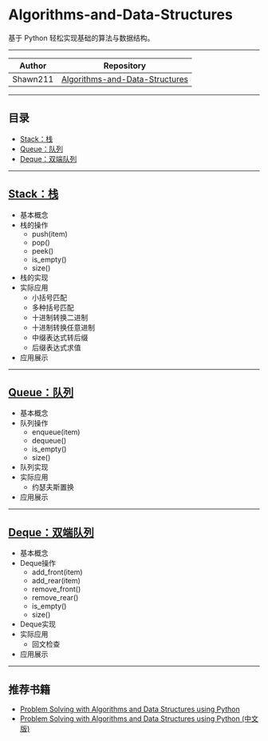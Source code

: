 Algorithms-and-Data-Structures
======
基于 Python 轻松实现基础的算法与数据结构。

******
|Author|Repository|
|:---:|:---:
|Shawn211|[Algorithms-and-Data-Structures](https://github.com/Shawn211/Algorithms-and-Data-Structures)

******
## 目录
* [Stack：栈](#Stack：栈)
* [Queue：队列](#Queue：队列)
* [Deque：双端队列](#Deque：双端队列)

******
[Stack：栈](Stack/README.md)
------
* 基本概念
* 栈的操作
    * push(item)
    * pop()
    * peek()
    * is_empty()
    * size()
* 栈的实现
* 实际应用
    * 小括号匹配
    * 多种括号匹配
    * 十进制转换二进制
    * 十进制转换任意进制
    * 中缀表达式转后缀
    * 后缀表达式求值
* 应用展示

******
[Queue：队列](Queue/README.md)
------
* 基本概念
* 队列操作
    * enqueue(item)
    * dequeue()
    * is_empty()
    * size()
* 队列实现
* 实际应用
    * 约瑟夫斯置换
* 应用展示

******
[Deque：双端队列](Deque/README.md)
------
* 基本概念
* Deque操作
    * add_front(item)
    * add_rear(item)
    * remove_front()
    * remove_rear()
    * is_empty()
    * size()
* Deque实现
* 实际应用
    * 回文检查
* 应用展示

******
推荐书籍
------
* [Problem Solving with Algorithms and Data Structures using Python](http://interactivepython.org/runestone/static/pythonds/index.html)
* [Problem Solving with Algorithms and Data Structures using Python (中文版)](https://facert.gitbooks.io/python-data-structure-cn/)